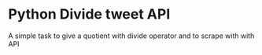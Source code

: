 # Python Divide tweet API
A simple task to give a quotient with divide operator and to scrape with with API